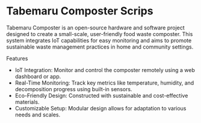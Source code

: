# Tabemaru Composter Scrips

Tabemaru Composter is an open-source hardware and software project designed to create a small-scale, user-friendly food waste composter. This system integrates IoT capabilities for easy monitoring and aims to promote sustainable waste management practices in home and community settings.

Features

* IoT Integration: Monitor and control the composter remotely using a web dashboard or app.
* Real-Time Monitoring: Track key metrics like temperature, humidity, and decomposition progress using built-in sensors.
* Eco-Friendly Design: Constructed with sustainable and cost-effective materials.
* Customizable Setup: Modular design allows for adaptation to various needs and scales. 

